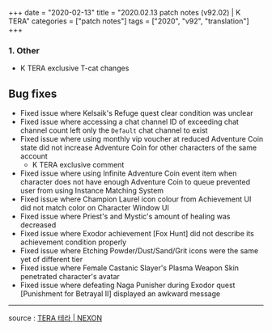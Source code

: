 +++
date = "2020-02-13"
title = "2020.02.13 patch notes (v92.02) | K TERA"
categories = ["patch notes"]
tags = ["2020", "v92", "translation"]
+++

### 1. Other
- K TERA exclusive T-cat changes

## Bug fixes

- Fixed issue where Kelsaik's Refuge quest clear condition was unclear
- Fixed issue where accessing a chat channel ID of exceeding chat channel count left only the `Default` chat channel to exist
- Fixed issue where using monthly vip voucher at reduced Adventure Coin state did not increase Adventure Coin for other characters of the same account
  - K TERA exclusive comment
- Fixed issue where using Infinite Adventure Coin event item when character does not have enough Adventure Coin to queue prevented user from using Instance Matching System
- Fixed issue where Champion Laurel icon colour from Achievement UI did not match color on Character Window UI
- Fixed issue where Priest's and Mystic's amount of healing was decreased
- Fixed issue where Exodor achievement [Fox Hunt] did not describe its achievement condition properly
- Fixed issue where Etching Powder/Dust/Sand/Grit icons were the same yet of different tier
- Fixed issue where Female Castanic Slayer's Plasma Weapon Skin penetrated character's avatar
- Fixed issue where defeating Naga Punisher during Exodor quest [Punishment for Betrayal II] displayed an awkward message

----

source : [TERA 테라 | NEXON](http://tera.nexon.com/news/update/view.aspx?n4articlesn=427)
